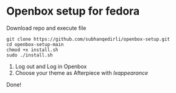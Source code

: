 # Openbox setup for fedora
Download repo and execute file

```
git clone https://github.com/subhanqedirli/openbox-setup.git
cd openbox-setup-main
chmod +x install.sh
sudo ./install.sh
```

1. Log out and Log in Openbox
2. Choose your theme as Afterpiece with *lxappearance*

Done!
